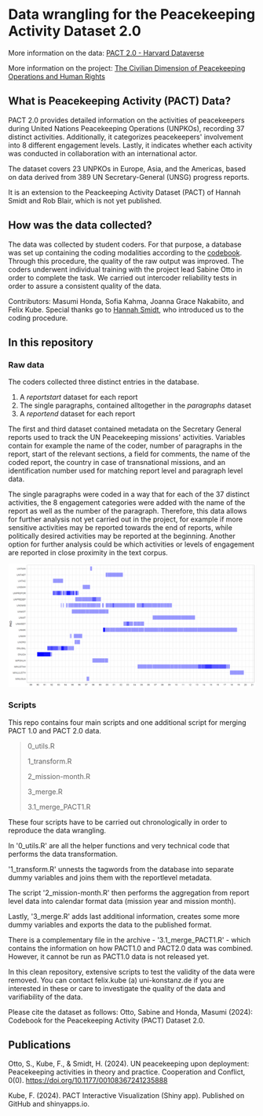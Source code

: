 # Data wrangling for the Peacekeeping Activity Dataset 2.0

More information on the data: [PACT 2.0 - Harvard Dataverse](https://dataverse.harvard.edu/dataset.xhtml?persistentId=doi:10.7910/DVN/TQ8ETA)

More information on the project: [The Civilian Dimension of Peacekeeping Operations and Human Rights](https://www.uu.se/en/department/peace-and-conflict-research/research/project-pages/the-civilian-dimension-of-peacekeeping-operations-and-human-rights-promotion)

## What is Peacekeeping Activity (PACT) Data?

PACT 2.0 provides detailed information on the activities of peacekeepers during United Nations Peacekeeping Operations (UNPKOs), recording 37 distinct activities. Additionally, it categorizes peacekeepers' involvement into 8 different engagement levels. Lastly, it indicates whether each activity was conducted in collaboration with an international actor.

The dataset covers 23 UNPKOs in Europe, Asia, and the Americas, based on data derived from 389 UN Secretary-General (UNSG) progress reports.

It is an extension to the Peackeeping Activity Dataset (PACT) of Hannah Smidt and Rob Blair, which is not yet published.

## How was the data collected?

The data was collected by student coders. For that purpose, a database was set up containing the coding modalities according to the [codebook](https://dataverse.harvard.edu/file.xhtml?fileId=10230088&version=1.0). Through this procedure, the quality of the raw output was improved. The coders underwent individual training with the project lead Sabine Otto in order to complete the task. We carried out intercoder reliability tests in order to assure a consistent quality of the data.

Contributors:
Masumi Honda, Sofia Kahma, Joanna Grace Nakabiito, and Felix Kube. Special thanks go to [Hannah Smidt](https://hannahsmidt.com/), who introduced us to the coding procedure.

## In this repository

### Raw data

The coders collected three distinct entries in the database.

1. A _reportstart_ dataset for each report
2. The single paragraphs, contained alltogether in the _paragraphs_ dataset
3. A _reportend_ dataset for each report

The first and third dataset contained metadata on the Secretary General reports used to track the UN Peacekeeping missions' activities. Variables contain for example the name of the coder, number of paragraphs in the report, start of the relevant sections, a field for comments, the name of the coded report, the country in case of transnational missions, and an identification number used for matching report level and paragraph level data.

The single paragraphs were coded in a way that for each of the 37 distinct activities, the 8 engagement categories were added with the name of the report as well as the number of the paragraph. Therefore, this data allows for further analysis not yet carried out in the project, for example if more sensitive activities may be reported towards the end of reports, while politically desired activities may be reported at the beginning. Another option for further analysis could be which activities or levels of engagement are reported in close proximity in the text corpus.

![Coverage plot showing the timerange of UNSG reports by UNPKOs](coverage.png)

### Scripts

This repo contains four main scripts and one additional script for merging PACT 1.0 and PACT 2.0 data.

> 0_utils.R
>
> 1_transform.R
> 
> 2_mission-month.R
> 
> 3_merge.R
>
> 3.1_merge_PACT1.R

These four scripts have to be carried out chronologically in order to reproduce the data wrangling.

In '0_utils.R' are all the helper functions and very technical code that performs the data transformation.

'1_transform.R' unnests the tagwords from the database into separate dummy variables and joins them with the reportlevel metadata.

The script '2_mission-month.R' then performs the aggregation from report level data into calendar format data (mission year and mission month).

Lastly, '3_merge.R' adds last additional information, creates some more dummy variables and exports the data to the published format.

There is a complementary file in the archive - '3.1_merge_PACT1.R' - which contains the information on how PACT1.0 and PACT2.0 data was combined. However, it cannot be run as PACT1.0 data is not released yet.

In this clean repository, extensive scripts to test the validity of the data were removed. You can contact felix.kube (a) uni-konstanz.de if you are interested in these or care to investigate the quality of the data and varifiability of the data.

Please cite the dataset as follows:
Otto, Sabine and Honda, Masumi (2024): Codebook for the Peacekeeping Activity (PACT) Dataset 2.0.

## Publications

Otto, S., Kube, F., & Smidt, H. (2024). UN peacekeeping upon deployment: Peacekeeping activities in theory and practice. Cooperation and Conflict, 0(0). https://doi.org/10.1177/00108367241235888

Kube, F. (2024). PACT Interactive Visualization (Shiny app). Published on GitHub and shinyapps.io.
